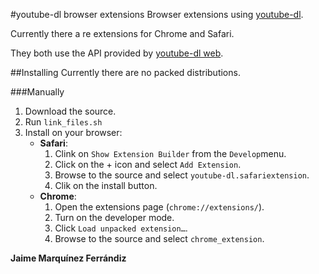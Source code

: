 #youtube-dl browser extensions
Browser extensions using [youtube-dl](http://youtube-dl.org).

Currently there a re extensions for Chrome and Safari.

They both use the API provided by [youtube-dl web](https://github.com/jaimeMF/youtube-dl-web).
   
##Installing
Currently there are no packed distributions.

###Manually

1.	Download the source.
2.	Run `link_files.sh`
3.	Install on your browser:
	* __Safari__:
		1. Clink on `Show Extension Builder` from the `Develop`menu.
		2. Click on the + icon and select `Add Extension`.
		3. Browse to the source and select `youtube-dl.safariextension`.
		4. Clik on the install button.
	* __Chrome__:
		1. Open the extensions page (`chrome://extensions/`).
		2. Turn on the developer mode.
		3. Click `Load unpacked extension…`.
		4. Browse to the source and select `chrome_extension`.

__Jaime Marquínez Ferrándiz__
